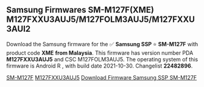 <h2>Samsung Firmwares SM-M127F(XME) M127FXXU3AUJ5/M127FOLM3AUJ5/M127FXXU3AUI2</h2>
Download the Samsung firmware for the ✅ <strong>Samsung SSP </strong> ⭐ <strong>SM-M127F</strong> with product code <strong>XME</strong> <strong> from Malaysia</strong>. This firmware has version number PDA <strong>M127FXXU3AUJ5</strong> and CSC M127FOLM3AUJ5. The operating system of this firmware is Android R , with build date 2021-10-30. Changelist <strong>22482896</strong>.


[SM-M127F](https://samfirm.shop/samsung/model/SM-M127F)
[M127FXXU3AUJ5](https://samfirm.shop/samsung/pda/M127FXXU3AUJ5)
[Download Firmware Samsung SSP SM-M127F](https://samfirm.shop/samsung/firmware/469927)
